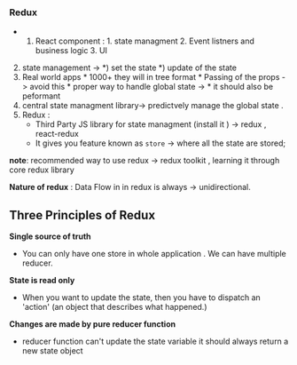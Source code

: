 ### Redux   
* 1. React component : 
           1. state managment
           2. Event listners  and business logic
           3. UI 
2. state management -> 
            *)  set the state 
            *) update of the state
3. Real world apps
        * 1000+ they will in tree format
            * Passing of the props -> avoid this
            * proper way to handle global state -> 
            * it should also be peformant 
4. central state managment library-> predictvely  manage
the global state .
 5. Redux : 
    *  Third Party JS library for state managment (install it ) -> redux , react-redux
    *  It gives you feature known as `store` -> where all the state are stored;
    
**note**: recommended way to use redux -> redux toolkit , learning it through core redux library

**Nature of redux** : Data Flow in in redux is always -> unidirectional.

## Three Principles of Redux

 **Single source of truth** 
 -  You can only have one store in whole application . We can have multiple reducer.

**State is read only** 
-  When you want to update the state, then you have to dispatch an 'action' (an object that describes what happened.)

 **Changes are made by pure reducer function** 
- reducer function can't update the  state variable it should always return a new state object
